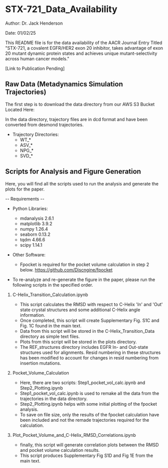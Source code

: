 # STX-721_Data_Availability

Author: Dr. Jack Henderson

Date: 01/02/25

This README file is for the data availability of the AACR Journal Entry Titled "STX-721, a covalent EGFR/HER2 exon 20 inhibitor, takes advantage of exon 20 mutant dynamic protein states and achieves unique mutant-selectivity across human cancer models."

[Link to Publication Pending]

## Raw Data (Metadynamics Simulation Trajectories)

The first step is to download the data directory from our AWS S3 Bucket Located Here: 

In the data directory, trajectory files are in dcd format and have been converted from desmond trajectories.

- Trajectory Directories:
    - WT_*
    - ASV_*
    - NPG_*
    - SVD_*

## Scripts for Analysis and Figure Generation

Here, you will find all the scripts used to run the analysis and generate the plots for the paper.

-- Requirements --

- Python Libraries:
    - mdanalysis                2.6.1
    - matplotlib                3.9.2
    - numpy                     1.26.4
    - seaborn                   0.13.2
    - tqdm                      4.66.6
    - scipy                     1.14.1

- Other Software:
    - Fpocket is required for the pocket volume calculation in step 2 below. https://github.com/Discngine/fpocket

- To re-analyze and re-generate the figure in the paper, please run the following scripts in the specified order.

1. C-Helix_Transition_Calculation.ipynb
   - This script calculates the RMSD with respect to C-Helix 'In' and 'Out' state crystal structures and some additional C-Helix angle information.
   - Once completed, this script will create Supplementary Fig. S1C and Fig. 1C found in the main text.
   - Data from this script will be stored in the C-Helix_Transition_Data directory as simple text files.
   - Plots from this script will be stored in the plots directory.
   - The REF_structures directory includes EGFR In- and Out-state structures used for alignments. Resid numbering in these structures has been modified to account for changes in resid numbering from insertion mutations.

2. Pocket_Volume_Calculation
   - Here, there are two scripts: Step1_pocket_vol_calc.ipynb and Step2_Plotting.ipynb
   - Step1_pocket_vol_calc.ipynb is used to remake all the data from the trajectories in the data directory.
   - Step2_Plotting.ipynb helps with some initial plotting of the fpocket analysis.
   - To save on file size, only the results of the fpocket calculation have been included and not the remade trajectories required for the calculation.

3. Plot_Pocket_Volume_and_C-Helix_RMSD_Correlations.ipynb
   - finally, this script will generate correlation plots between the RMSD and pocket volume calculation results.
   - This script produces Supplementary Fig S1D and Fig 1E from the main text.
